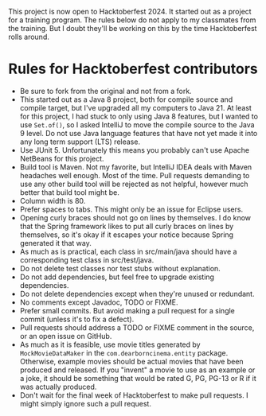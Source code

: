 This project is now open to Hacktoberfest 2024. It started out as a project for
a training program. The rules below do not apply to my classmates from the
training. But I doubt they'll be working on this by the time Hacktoberfest rolls
around.

# Rules for Hacktoberfest contributors

* Be sure to fork from the original and not from a fork.
* This started out as a Java 8 project, both for compile source and compile 
  target, but I've upgraded all my computers to Java 21. At least for this 
  project, I had stuck to only using Java 8 features, but I wanted to use 
 `Set.of()`, so I asked IntelliJ to move the compile source to the Java 9 level.
  Do not use Java language features that have not yet made it into any long term 
  support (LTS) release.
* Use JUnit 5. Unfortunately this means you probably can't use Apache NetBeans
  for this project.
* Build tool is Maven. Not my favorite, but IntelliJ IDEA deals with Maven
  headaches well enough. Most of the time. Pull requests demanding to use any 
  other build tool will be rejected as not helpful, however much better that 
  build tool might be.
* Column width is 80.
* Prefer spaces to tabs. This might only be an issue for Eclipse users.
* Opening curly braces should not go on lines by themselves. I do know that the
  Spring framework likes to put all curly braces on lines by themselves, so it's
  okay if it escapes your notice because Spring generated it that way.
* As much as is practical, each class in src/main/java should have a
  corresponding test class in src/test/java.
* Do not delete test classes nor test stubs without explanation.
* Do not add dependencies, but feel free to upgrade existing dependencies.
* Do not delete dependencies except when they're unused or redundant.
* No comments except Javadoc, TODO or FIXME.
* Prefer small commits. But avoid making a pull request for a single commit
  (unless it's to fix a defect).
* Pull requests should address a TODO or FIXME comment in the source, or an open
  issue on GitHub.
* As much as it is feasible, use movie titles generated by `MockMovieDataMaker` 
  in the `com.dearborncinema.entity` package. Otherwise, example movies should 
  be actual movies that have been produced and released. If you "invent" a movie 
  to use as an example or a joke, it should be something that would be rated G, 
  PG, PG-13 or R if it was actually produced.
* Don't wait for the final week of Hacktoberfest to make pull requests. I might 
  simply ignore such a pull request.
